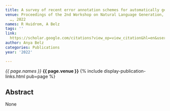 ```yaml
---
title: A survey of recent error annotation schemes for automatically generated text
venue: Proceedings of the 2nd Workshop on Natural Language Generation, Evaluation
  …, 2022
names: R Huidrom, A Belz
tags: ''
link: 
  https://scholar.google.com/citations?view_op=view_citation&hl=en&user=trwwiW4AAAAJ&pagesize=100&sortby=pubdate&citation_for_view=trwwiW4AAAAJ:yB1At4FlUx8C
author: Anya Belz
categories: Publications
year: '2022'

---
```


*{{ page.names }}*
**{{ page.venue }}**
{% include display-publication-links.html pub=page %}
## Abstract

None